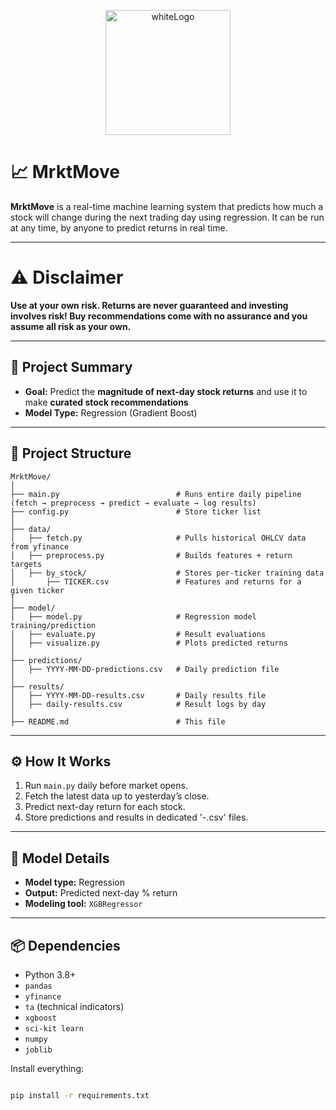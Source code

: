 <p align="center">
  <img src="https://github.com/user-attachments/assets/9856e2be-279a-4340-b34e-27f61da4450f" alt="whiteLogo" width="200"/>
</p>

# 📈 MrktMove

**MrktMove** is a real-time machine learning system that predicts how much a stock will change during the next trading day using regression. It can be run at any time, by anyone to predict returns in real time. 

---

# ⚠️ Disclaimer

**Use at your own risk. Returns are never guaranteed and investing involves risk! Buy recommendations come with no assurance and you assume all risk as your own.**

---

## 🧠 Project Summary

- **Goal:** Predict the **magnitude of next-day stock returns** and use it to make **curated stock recommendations**
- **Model Type:** Regression (Gradient Boost)

---

## 🧱 Project Structure

```
MrktMove/
│
├── main.py                          # Runs entire daily pipeline (fetch → preprocess → predict → evaluate → log results)
├── config.py                        # Store ticker list
│
├── data/
│   ├── fetch.py                     # Pulls historical OHLCV data from yfinance
│   ├── preprocess.py                # Builds features + return targets
│   ├── by_stock/                    # Stores per-ticker training data
│       ├── TICKER.csv               # Features and returns for a given ticker
│
├── model/
│   ├── model.py                     # Regression model training/prediction
│   ├── evaluate.py                  # Result evaluations
│   ├── visualize.py                 # Plots predicted returns
│
├── predictions/
│   ├── YYYY-MM-DD-predictions.csv   # Daily prediction file
│
├── results/
│   ├── YYYY-MM-DD-results.csv       # Daily results file
│   ├── daily-results.csv            # Result logs by day
│
├── README.md                        # This file
```

---

## ⚙️ How It Works

1. Run `main.py` daily before market opens.
2. Fetch the latest data up to yesterday’s close.
3. Predict next-day return for each stock.
4. Store predictions and results in dedicated '-.csv' files.

---

## 🧠 Model Details

- **Model type:** Regression
- **Output:** Predicted next-day % return
- **Modeling tool:** `XGBRegressor`

---

## 📦 Dependencies

- Python 3.8+
- `pandas`
- `yfinance`
- `ta` (technical indicators)
- `xgboost`
- `sci-kit learn`
- `numpy`
- `joblib`

Install everything:
```bash

pip install -r requirements.txt





